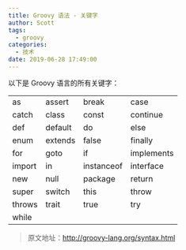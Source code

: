 ```yaml
---
title: Groovy 语法 - 关键字
author: Scott
tags:
  - groovy
categories:
  - 技术
date: 2019-06-28 17:49:00
---
```

以下是 Groovy 语言的所有关键字：

|||||
|---|---|---|---|
|as|assert|break|case|
|catch|class|const|continue|
|def|default|do|else|
|enum|extends|false|finally|
|for|goto|if|implements|
|import|in|instanceof|interface|
|new|null|package|return|
|super|switch|this|throw|
|throws|trait|true|try|
|while||||

> 原文地址：http://groovy-lang.org/syntax.html